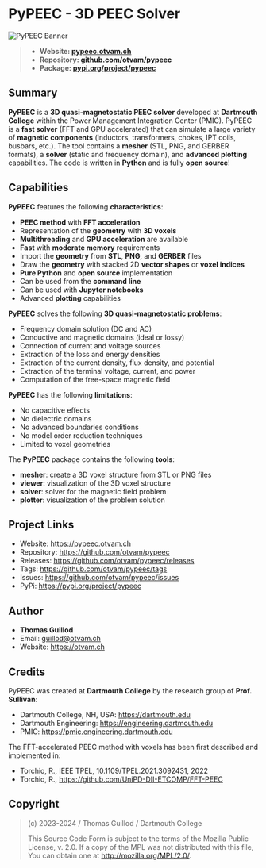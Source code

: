# PyPEEC - 3D PEEC Solver

![PyPEEC Banner](https://pypeec.otvam.ch/_images/banner.png)

> * **Website: [pypeec.otvam.ch](https://pypeec.otvam.ch)**
> * **Repository: [github.com/otvam/pypeec](https://github.com/otvam/pypeec)**
> * **Package: [pypi.org/project/pypeec](https://pypi.org/project/pypeec)**

## Summary

**PyPEEC** is a **3D quasi-magnetostatic PEEC solver** developed at **Dartmouth College** within the Power Management Integration Center (PMIC). 
PyPEEC is a **fast solver** (FFT and GPU accelerated) that can simulate a large variety of **magnetic components** (inductors, transformers, chokes, IPT coils, busbars, etc.). 
The tool contains a **mesher** (STL, PNG, and GERBER formats), a **solver** (static and frequency domain), and **advanced plotting** capabilities.
The code is written in **Python** and is fully **open source**!

## Capabilities

**PyPEEC** features the following **characteristics**:
* **PEEC method** with **FFT acceleration**
* Representation of the **geometry** with **3D voxels**
* **Multithreading** and **GPU acceleration** are available
* **Fast** with **moderate memory** requirements
* Import the **geometry** from **STL**, **PNG**, and **GERBER** files
* Draw the **geometry** with stacked 2D **vector shapes** or **voxel indices**
* **Pure Python** and **open source** implementation
* Can be used from the **command line**
* Can be used with **Jupyter notebooks**
* Advanced **plotting** capabilities

**PyPEEC** solves the following **3D quasi-magnetostatic problems**:
* Frequency domain solution (DC and AC)
* Conductive and magnetic domains (ideal or lossy)
* Connection of current and voltage sources
* Extraction of the loss and energy densities
* Extraction of the current density, flux density, and potential
* Extraction of the terminal voltage, current, and power
* Computation of the free-space magnetic field 

**PyPEEC** has the following **limitations**:
* No capacitive effects
* No dielectric domains
* No advanced boundaries conditions
* No model order reduction techniques
* Limited to voxel geometries

The **PyPEEC** package contains the following **tools**:
* **mesher**: create a 3D voxel structure from STL or PNG files
* **viewer**: visualization of the 3D voxel structure
* **solver**: solver for the magnetic field problem
* **plotter**: visualization of the problem solution

## Project Links

* Website: https://pypeec.otvam.ch
* Repository: https://github.com/otvam/pypeec
* Releases: https://github.com/otvam/pypeec/releases
* Tags: https://github.com/otvam/pypeec/tags
* Issues: https://github.com/otvam/pypeec/issues
* PyPi: https://pypi.org/project/pypeec

## Author

* **Thomas Guillod**
* Email: guillod@otvam.ch
* Website: https://otvam.ch

## Credits

PyPEEC was created at **Dartmouth College** by the research group of **Prof. Sullivan**:
* Dartmouth College, NH, USA: https://dartmouth.edu
* Dartmouth Engineering: https://engineering.dartmouth.edu
* PMIC: https://pmic.engineering.dartmouth.edu

The FFT-accelerated PEEC method with voxels has been first described and implemented in:
* Torchio, R., IEEE TPEL, 10.1109/TPEL.2021.3092431, 2022
* Torchio, R., https://github.com/UniPD-DII-ETCOMP/FFT-PEEC

## Copyright

> (c) 2023-2024 / Thomas Guillod / Dartmouth College
> 
>  This Source Code Form is subject to the terms of the Mozilla Public
>  License, v. 2.0. If a copy of the MPL was not distributed with this
>  file, You can obtain one at http://mozilla.org/MPL/2.0/.
